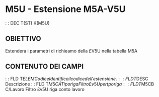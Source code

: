 # M5U - Estensione M5A-V5U
 :  : DEC T(ST) K(M5U)
## OBIETTIVO
Estendera i parametri di richieamo della £V5U nella tabella M5A
## CONTENUTO DEI CAMPI
 :  : FLD T$ELEM Codice
Identifica il codice dell'estensione.
 :  : FLD T$DESC Descrizione
 :  : FLD T$M5CA Tipo riga
Filtro £v5U per tpo riga
 :  : FLD T$M5CB C/Lavoro
Filtro £v5U riga conto lavoro
